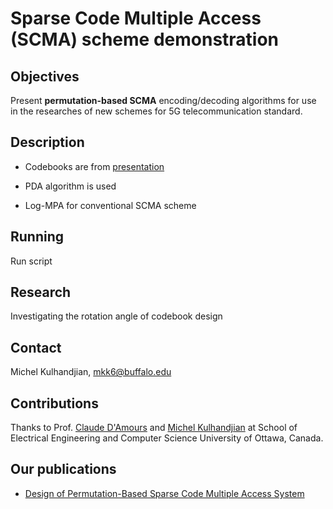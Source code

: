 # Sparse Code Multiple Access (SCMA) scheme demonstration

## Objectives

Present **permutation-based SCMA** encoding/decoding algorithms for use in the researches of new schemes for 5G telecommunication standard.

## Description

* Codebooks are from [presentation](http://www.innovateasia.com/5g/images/pdf/1st%205G%20Algorithm%20Innovation%20Competition-ENV1.0%20-%20SCMA.pdf)

* PDA algorithm is used

* Log-MPA for conventional SCMA scheme


## Running

Run script 

## Research

Investigating the rotation angle of codebook design

## Contact

Michel Kulhandjian, mkk6@buffalo.edu

## Contributions

Thanks to Prof. [Claude D'Amours](http://www.eiti.uottawa.ca/~damours/) and [Michel Kulhandjian](http://mkulhandjian.x10host.com/main/) at School of Electrical Engineering and Computer Science University of Ottawa, Canada.

## Our publications 

* [Design of Permutation-Based Sparse Code Multiple Access System](http://mkulhandjian.x10host.com/main/)
